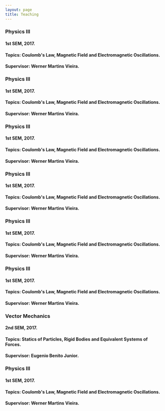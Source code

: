 ```yaml
---
layout: page
title: Teaching
---
```


### Physics III
#### 1st SEM, 2017.
#### Topics: Coulomb's Law, Magnetic Field and Electromagnetic Oscillations. 
#### Supervisor: Werner Martins Vieira.

### Physics III
#### 1st SEM, 2017.
#### Topics: Coulomb's Law, Magnetic Field and Electromagnetic Oscillations. 
#### Supervisor: Werner Martins Vieira.

### Physics III
#### 1st SEM, 2017.
#### Topics: Coulomb's Law, Magnetic Field and Electromagnetic Oscillations. 
#### Supervisor: Werner Martins Vieira.

### Physics III
#### 1st SEM, 2017.
#### Topics: Coulomb's Law, Magnetic Field and Electromagnetic Oscillations. 
#### Supervisor: Werner Martins Vieira.

### Physics III
#### 1st SEM, 2017.
#### Topics: Coulomb's Law, Magnetic Field and Electromagnetic Oscillations. 
#### Supervisor: Werner Martins Vieira.

### Physics III
#### 1st SEM, 2017.
#### Topics: Coulomb's Law, Magnetic Field and Electromagnetic Oscillations. 
#### Supervisor: Werner Martins Vieira.

### Vector Mechanics
#### 2nd SEM, 2017.
#### Topics: Statics of Particles, Rigid Bodies and Equivalent Systems of Forces.
#### Supervisor: Eugenio Benito Junior. 

### Physics III
#### 1st SEM, 2017.
#### Topics: Coulomb's Law, Magnetic Field and Electromagnetic Oscillations. 
#### Supervisor: Werner Martins Vieira.
